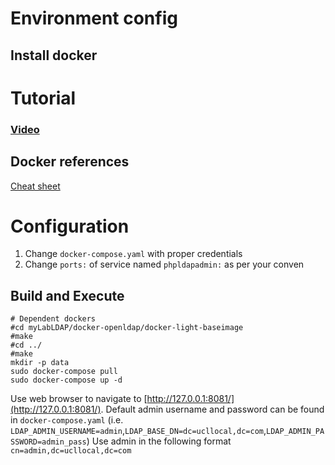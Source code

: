 # Environment config
## Install docker

# Tutorial
### [Video](https://www.youtube.com/watch?v=PGL1D_Lv2FU)

## Docker references
[Cheat sheet](https://github.com/subhrendu1987/DockerCommandReferences/blob/main/README.md)

# Configuration
1. Change `docker-compose.yaml` with proper credentials
1. Change `ports:` of service named `phpldapadmin:` as per your conven

## Build and Execute
```
# Dependent dockers
#cd myLabLDAP/docker-openldap/docker-light-baseimage
#make
#cd ../
#make
mkdir -p data
sudo docker-compose pull
sudo docker-compose up -d
```
Use web browser to navigate to [http://127.0.0.1:8081/](http://127.0.0.1:8081/). Default admin username and password can be found in `docker-compose.yaml` (i.e. `LDAP_ADMIN_USERNAME=admin`,`LDAP_BASE_DN=dc=ucllocal,dc=com`,`LDAP_ADMIN_PASSWORD=admin_pass`) Use admin in the following format `cn=admin,dc=ucllocal,dc=com`

